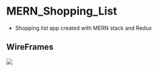 # MERN_Shopping_List
- Shopping list app created with MERN stack and Redux 

## WireFrames
<img src="https://imgur.com/a/xKNup2G">